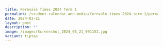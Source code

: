 ```yaml
---
title: Fernvale Times 2024 Term 1
permalink: /student-calendar-and-media/fernvale-times-2024-term-1/permalink/
date: 2024-03-21
layout: post
description: ""
image: /images/Screenshot_2024_03_21_091152.jpg
variant: tiptap
---
```

